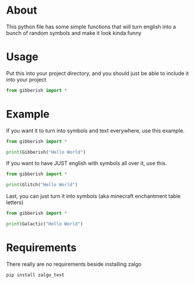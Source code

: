 # About

This python file has some simple functions that will turn english into a bunch of random symbols and make it look kinda funny

# Usage

Put this into your project directory, and you should just be able to include it into your project

```py
from gibberish import *
```

# Example

If you want it to turn into symbols and text everywhere, use this example.

```py
from gibberish import *

print(Gibberish("Hello World")
```

If you want to have JUST english with symbols all over it, use this.

```py
from gibberish import *

print(Glitch("Hello World")
```

Last, you can just turn it into symbols (aka minecraft enchantment table letters)

```py
from gibberish import *

print(Galactic("Hello World")
```

# Requirements

There really are no requirements beside installing zalgo

```
pip install zalgo_text
```
